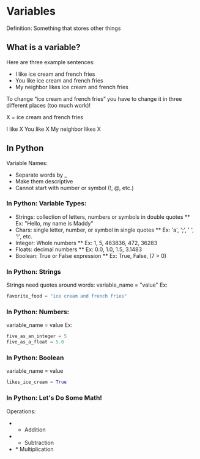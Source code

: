 # Variables
Definition: Something that stores other things
## What is a variable? 
Here are three example sentences: 

* I like ice cream and french fries
* You like ice cream and french fries
* My neighbor likes ice cream and french fries

To change “ice cream and french fries” you have to change it in three different places (too much work)!

X = ice cream and french fries

I like X
You like X
My neighbor likes X

## In Python
Variable Names:
* Separate words by _
* Make them descriptive
* Cannot start with number or symbol (!, @, etc.)

### In Python: Variable Types:
* Strings: collection of letters, numbers or symbols in double quotes
** Ex: "Hello, my name is Maddy"
* Chars: single letter, number, or symbol in single quotes
** Ex: 'a', ';', ' ', '!', etc.
* Integer: Whole numbers
** Ex: 1, 5, 463836, 472, 36283
* Floats: decimal numbers
** Ex: 0.0, 1.0, 1.5, 3.1483
* Boolean: True or False expression
** Ex: True, False, (7 > 0)

### In Python: Strings
Strings need quotes around words:
variable_name = "value"
Ex:
```python
favorite_food = "ice cream and french fries"
```
### In Python: Numbers:
variable_name = value
Ex:
```python
five_as_an_integer = 5
five_as_a_float = 5.0
```
### In Python: Boolean
variable_name = value
```python
likes_ice_cream = True
```
### In Python: Let's Do Some Math!
Operations:
* + Addition
* - Subtraction
* \* Multiplication

